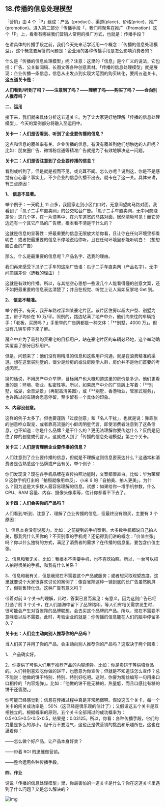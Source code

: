 ## 18.传播的信息处理模型
「营销」由 4 个「P」组成：产品（product）、渠道(place)、价格(price)、推广(promotion)。进入第二部分「传播手段「，我们将聚焦在推广（Promotion）这个「P」上，看看有哪些我们营销人常用的推广方式，也就是：传播手段？


在讲具体的传播手段之前，我们今天先来活学活用一个概念：「传播的信息处理模型」。这个概念要解答的问题是：企业用的各种传播手段是怎么影响消费者的？


什么是「传播的信息处理模型」呢？注意：这里的「信息」是个广义的说法，它包括：广告、公关新闻稿、长图文等各种创意素材。「传播的信息处理模型」就是展现：企业传播一条信息，信息从出发点到实现大范围的购买转化，要闯五道关卡。**这五道关卡是：**


**人们看到/听到了吗？——注意到了吗？——理解了吗——购买了吗？——会向别人推荐吗？**


**二、运用**


接下来，我们就来具体分析这五道关卡。为了让大家更好地理解「传播的信息处理模型」，今天的案例部分将融入至运用中。


**关卡一：人们是否看到、听到了企业要传播的信息？**


这点和信息的覆盖率有关。企业传播的信息，有没有覆盖到他们想触达的人群呢？比如：朋友圈广告、微博粉丝通等精准广告就是为了有效地解决这一问题。


**关卡二：人们是否注意到了企业要传播的信息？**


看到或听到了，但是就是视而不见，或充耳不闻。怎么办呢？说到这，你是不是感觉有点心塞？事实上，不少企业的信息传播不出去，就卡在了这一关。具体来讲，有三点原因：


**1、** **信息不显著。**


举个例子：一天晚上 11 点多，我回家走到小区门口时，无意间望向马路对面。我看到了「瓜子二手车直卖网」的公交站台广告。「瓜子二手车直卖网，无中间商赚差价」这几个字，在一片漆黑中、在六车道宽的马路对面，居然清晰可见！而它旁边还有一个其它产品的广告牌，根本看不清是干什么的？


这就是信息的显著性：把最重要的信息无限放大给你看，且让你在任何环境里都看明白！或者把最重要的信息不停地说给你听，且在任何环境里都能听明白！（想想脑白金的广告）


那么，什么是最重要的信息呢？产品名字、选我的理由。


我们再来感受下瓜子二手车的这条广告语：瓜子二手车直卖网（产品名字），无中间商赚差价（选我的理由）！


这就是有效的传播。所以，与其挖空心思想一些没几个人能看得懂的创意文案，还不如把最重要的信息表达清楚了；并且在视觉、听觉上让人易如反掌地 Get 到。


**2、** **信息不精准。**


举个例子。有天，我开车路过深圳某豪宅片区。该片区住房以超大户型、别墅为主，房子均价在 10 万/平。照例的，路边站满了地产中介，他们向来往的车辆招手：「老板，买房吗？」手里举的广告牌都是一种文体：「\*\*别墅，4000 万」。但没有几辆车停下来了解。


房产中介为了吸引购买豪宅的目标用户，站在豪宅片区的车辆必经地，这个举动确实覆盖了部分目标用户。


但是，问题来了：他们没有用精准的信息和这些用户沟通，就是在浪费精准的渠道。想在这里买别墅的，很少是炒房的或住房刚学人群，房价并不是他们首要的考虑因素。


换句话说，不用房产中介举牌，目标用户也大概知道这里的房价是多少。他们更看重的是：环境、物业、私密性等。所以，如果房产中介的广告牌上写着：「\*\*别墅，临湖，全景湖景」（再配高清美图），或「\*\*别墅，香港物业，管家式服务」，也许路过的车辆会愿意停留，至少留有一个具体的印象。


**3、内容没创意。**


这样的例子太多了。但也要谨防「过度创意」和「名人干扰」，也就是说：靠乖张的创意哗众取宠，或者靠高流量的小鲜肉明星代言，即使消费者注意到了这条信息，也不知道：你是什么品牌？是干什么的？更无法理解你要传达什么？反倒是记住了你的创意或代言人。这就进入到了「传播的信息处理模型」第三个关卡。


**关卡三：人们是否理解企业要传播的信息？**


人们注意到了企业要传播的信息，但就是不理解这则信息要表达什么？这通常和消费者是否熟悉这个品牌或产品有关。举个例子：


你们发现没？现在各手机品牌在宣传拍照功能时，文案都很直白。比如：华为荣耀 9 这款手机打出的「拍照就像用单反」、小米 6 的「自拍美、拍人更美」。为什么？因为这是大多数人最容易理解的信息。试想：如果给你一堆手机参数，什么 CPU、RAM 容量、内存、摄像头像素等，估计你都看不下去了。


**关卡四：人们会买你的产品吗？**


人们看到/听到、注意了、理解了企业传播的信息，但最终没有购买，主要有 3 个原因：


1、信息本身没有说服力。比如：之前提到的手机案例。大多数手机都说自己拍人美，那我凭什么买你的？不买别家的手机呢？还记得我们讲的概念：「价值主张」吗？你以什么独特的方式，满足了消费者的需求？在传播的信息里，要包含价值主张。


2、信息和我无关。比如：我根本不需要手机，也不喜欢拍照。所以，一台可以把人拍得很美的手机，和我有什么关系？


3、信息和我有关，但是我现在不需要这个产品或服务；或者想采取观望态度。这里就要说个大家很喜欢讨论的案例了：像百雀羚这种一镜到底的长广告虽然刷屏了，但销售转化低。这种广告有意义吗？ 


带着对前 3 个关卡的理解，此时，答案已显而易见：有意义。因为这则广告已经打通了前 3 个关卡，在人们脑海中留下了品牌烙印。等人们有相关需求发生时，很可能会产生对百雀羚的品牌联想，会去买这个品牌的产品。所以，现在不需要不意味着以后不需要。此时，考验企业的就是：你传播的信息能在人们的脑中停留多久？ 


**关卡五：人们会主动向别人推荐你的产品吗？**


当人们买了并用了你的产品，会主动向别人推荐你的产品吗？这取决于两个因素：


1、 产品确实好。


2、你提供了可供人们用于推荐产品的内容炮弹。比如：你是卖饼干等烘培食品的。人们特别喜欢吃你做的饼干，也愿意为你宣传；但就是不知道该怎么宣传？总不能说：他做的饼干特别、特别、特别好吃吧。这时，你要为粉丝编写一句用来口口相传的「内容炮弹」。比如：「他做的饼干是无糖的，热量低，而且口感比有糖的饼干还香甜。」


你可能已经感觉到：信息在传播过程中真是非常脆弱啊。假设这五个关卡，每一个关卡的闯关成功率是：50%（这已经是很乐观的估计了）；又假设这五个关卡是互相独立的。根据概率的原则，五个关卡全部闯过的成功概率为：0.5×0.5×0.5×0.5×0.5，结果是：0.03125。所以，你看：各种传播手段，它们的力量是多么的渺小。但千万不要泄气，这也正是做营销的挑战和乐趣所在。这也在逼着你：


——怎么做个好产品，让产品本身好卖？


——带着 ROI 的思维做营销。


——整合运用各种传播手段。


**四、作业**


说说「传播的信息处理模型」里，你最害怕的一道关卡是什么？你在这道关卡里遇到了什么问题？又是怎么解决的？


  



![img](https://pic1.zhimg.com/v2-45a4b953c3967e4cc08f78d20c833b11.webp)

 


